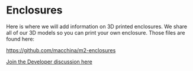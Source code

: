 Enclosures
==========

Here is where we will add information on 3D printed enclosures. We share all of our 3D models so you can print your own enclosure. Those files are found here:

https://github.com/macchina/m2-enclosures

[Join the Developer discussion here](https://forum.macchina.cc/t/3d-printed-enclosure-files/82)
